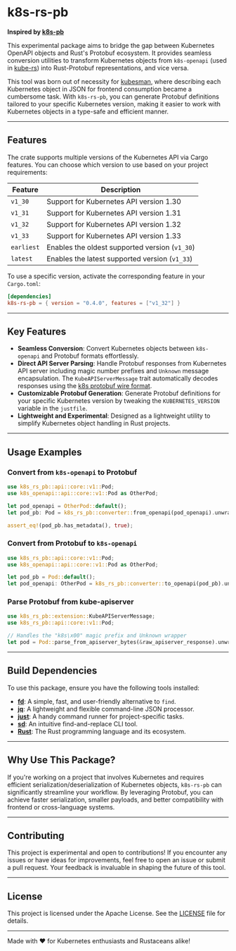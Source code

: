 # k8s-rs-pb

**Inspired by [k8s-pb](https://github.com/kube-rs/k8s-pb)**

This experimental package aims to bridge the gap between Kubernetes OpenAPI objects and Rust's Protobuf ecosystem. It provides seamless conversion utilities to transform Kubernetes objects from `k8s-openapi` (used in [kube-rs](https://github.com/kube-rs/kube-rs)) into Rust-Protobuf representations, and vice versa.

This tool was born out of necessity for [kubesman](https://github.com/DMoscicki/kubesman), where describing each Kubernetes object in JSON for frontend consumption became a cumbersome task. With `k8s-rs-pb`, you can generate Protobuf definitions tailored to your specific Kubernetes version, making it easier to work with Kubernetes objects in a type-safe and efficient manner.

---

## Features

The crate supports multiple versions of the Kubernetes API via Cargo features. You can choose which version to use based on your project requirements:

| Feature     | Description                              |
|-------------|------------------------------------------|
| `v1_30`     | Support for Kubernetes API version 1.30  |
| `v1_31`     | Support for Kubernetes API version 1.31  |
| `v1_32`     | Support for Kubernetes API version 1.32  |
| `v1_33`     | Support for Kubernetes API version 1.33  |
| `earliest`  | Enables the oldest supported version (`v1_30`) |
| `latest`    | Enables the latest supported version (`v1_33`) |

To use a specific version, activate the corresponding feature in your `Cargo.toml`:

```toml
[dependencies]
k8s-rs-pb = { version = "0.4.0", features = ["v1_32"] }
```

---

## Key Features

- **Seamless Conversion**: Convert Kubernetes objects between `k8s-openapi` and Protobuf formats effortlessly.
- **Direct API Server Parsing**: Handle Protobuf responses from Kubernetes API server including magic number prefixes and `Unknown` message encapsulation. The `KubeAPIServerMessage` trait automatically decodes responses using the [k8s protobuf wire format](https://kubernetes.io/docs/reference/using-api/api-concepts/#protobuf-encoding).
- **Customizable Protobuf Generation**: Generate Protobuf definitions for your specific Kubernetes version by tweaking the `KUBERNETES_VERSION` variable in the `justfile`.
- **Lightweight and Experimental**: Designed as a lightweight utility to simplify Kubernetes object handling in Rust projects.

---

## Usage Examples

### Convert from `k8s-openapi` to Protobuf

```rust
use k8s_rs_pb::api::core::v1::Pod;
use k8s_openapi::api::core::v1::Pod as OtherPod;

let pod_openapi = OtherPod::default();
let pod_pb: Pod = k8s_rs_pb::converter::from_openapi(pod_openapi).unwrap();

assert_eq!(pod_pb.has_metadata(), true);
```

### Convert from Protobuf to `k8s-openapi`

```rust
use k8s_rs_pb::api::core::v1::Pod;
use k8s_openapi::api::core::v1::Pod as OtherPod;

let pod_pb = Pod::default();
let pod_openapi: OtherPod = k8s_rs_pb::converter::to_openapi(pod_pb).unwrap();
```

### Parse Protobuf from kube-apiserver
```rust
use k8s_rs_pb::extension::KubeAPIServerMessage;
use k8s_rs_pb::api::core::v1::Pod;

// Handles the "k8s\x00" magic prefix and Unknown wrapper
let pod = Pod::parse_from_apiserver_bytes(&raw_apiserver_response).unwrap();
```

---

## Build Dependencies

To use this package, ensure you have the following tools installed:

- **[fd](https://github.com/sharkdp/fd)**: A simple, fast, and user-friendly alternative to `find`.
- **[jq](https://stedolan.github.io/jq/)**: A lightweight and flexible command-line JSON processor.
- **[just](https://github.com/casey/just)**: A handy command runner for project-specific tasks.
- **[sd](https://github.com/chmln/sd)**: An intuitive find-and-replace CLI tool.
- **[Rust](https://www.rust-lang.org/)**: The Rust programming language and its ecosystem.

---

## Why Use This Package?

If you're working on a project that involves Kubernetes and requires efficient serialization/deserialization of Kubernetes objects, `k8s-rs-pb` can significantly streamline your workflow. By leveraging Protobuf, you can achieve faster serialization, smaller payloads, and better compatibility with frontend or cross-language systems.

---

## Contributing

This project is experimental and open to contributions! If you encounter any issues or have ideas for improvements, feel free to open an issue or submit a pull request. Your feedback is invaluable in shaping the future of this tool.

---

## License

This project is licensed under the Apache License. See the [LICENSE](LICENSE) file for details.

---

Made with ❤️ for Kubernetes enthusiasts and Rustaceans alike!